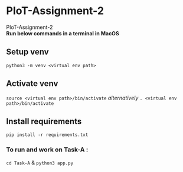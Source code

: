 # PIoT-Assignment-2
PIoT-Assignment-2<br>
**Run below commands in a terminal in MacOS**
## Setup venv
`python3 -m venv <virtual env path>`

## Activate venv
`source <virtual env path>/bin/activate` *alternatively* `. <virtual env path>/bin/activate`

## Install requirements
`pip install -r requirements.txt`

### To run and work on Task-A :
`cd Task-A` & `python3 app.py`